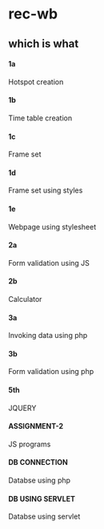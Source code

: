 # rec-wb
## which is what

#### 1a
Hotspot creation

#### 1b
Time table creation

#### 1c
Frame set

#### 1d
Frame set using styles

#### 1e
Webpage using stylesheet

#### 2a
Form validation using JS

#### 2b
Calculator

#### 3a
Invoking data using php

#### 3b
Form validation using php

#### 5th
JQUERY

#### ASSIGNMENT-2
JS programs

#### DB CONNECTION
Databse using php

#### DB USING SERVLET
Databse using servlet
